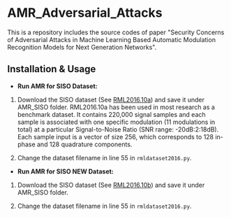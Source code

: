 # AMR_Adversarial_Attacks
This is a repository includes the source codes of paper "Security Concerns of Adversarial Attacks in Machine Learning Based Automatic Modulation Recognition Models for Next Generation Networks". 

## Installation & Usage
* **Run AMR for SISO Dataset:**
1. Download the SISO dataset (See [RML2016.10a](https://www.dropbox.com/scl/fo/md1b7n1xibyf500sdt8nq/h?dl=0&rlkey=y2b7ph8aozkyci7xgb3lv2z7t)) and save it under AMR_SISO folder. RML2016.10a has been used in most research as a benchmark dataset. It contains 220,000 signal samples and each sample is associated with one specific modulation (11 modulations in total) at a particular Signal-to-Noise Ratio (SNR range: -20dB:2:18dB). Each sample input is a vector of size 256, which corresponds to 128 in-phase and 128 quadrature components.

2. Change the dataset filename in line 55 in `rmldataset2016.py`. 



* **Run AMR for SISO NEW Dataset:**
1. Download the SISO dataset (See [RML2016.10b](https://www.dropbox.com/s/pohcm3tft4kwk6h/RML2016.10b.dat?dl=0)) and save it under AMR_SISO folder.

2. Change the dataset filename in line 55 in `rmldataset2016.py`. 
